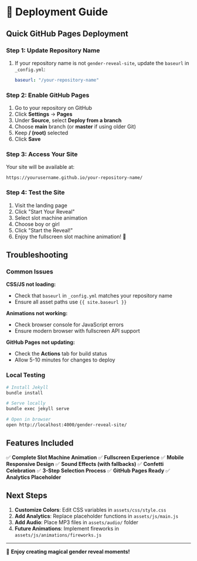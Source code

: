 # 🚀 Deployment Guide

## Quick GitHub Pages Deployment

### Step 1: Update Repository Name
1. If your repository name is not `gender-reveal-site`, update the `baseurl` in `_config.yml`:
   ```yaml
   baseurl: "/your-repository-name"
   ```

### Step 2: Enable GitHub Pages
1. Go to your repository on GitHub
2. Click **Settings** → **Pages**
3. Under **Source**, select **Deploy from a branch**
4. Choose **main** branch (or **master** if using older Git)
5. Keep **/ (root)** selected
6. Click **Save**

### Step 3: Access Your Site
Your site will be available at:
```
https://yourusername.github.io/your-repository-name/
```

### Step 4: Test the Site
1. Visit the landing page
2. Click "Start Your Reveal"
3. Select slot machine animation
4. Choose boy or girl
5. Click "Start the Reveal!"
6. Enjoy the fullscreen slot machine animation! 🎰

## Troubleshooting

### Common Issues

**CSS/JS not loading:**
- Check that `baseurl` in `_config.yml` matches your repository name
- Ensure all asset paths use `{{ site.baseurl }}`

**Animations not working:**
- Check browser console for JavaScript errors
- Ensure modern browser with fullscreen API support

**GitHub Pages not updating:**
- Check the **Actions** tab for build status
- Allow 5-10 minutes for changes to deploy

### Local Testing
```bash
# Install Jekyll
bundle install

# Serve locally
bundle exec jekyll serve

# Open in browser
open http://localhost:4000/gender-reveal-site/
```

## Features Included

✅ **Complete Slot Machine Animation**
✅ **Fullscreen Experience**
✅ **Mobile Responsive Design**
✅ **Sound Effects (with fallbacks)**
✅ **Confetti Celebration**
✅ **3-Step Selection Process**
✅ **GitHub Pages Ready**
✅ **Analytics Placeholder**

## Next Steps

1. **Customize Colors**: Edit CSS variables in `assets/css/style.css`
2. **Add Analytics**: Replace placeholder functions in `assets/js/main.js`
3. **Add Audio**: Place MP3 files in `assets/audio/` folder
4. **Future Animations**: Implement fireworks in `assets/js/animations/fireworks.js`

---

🎉 **Enjoy creating magical gender reveal moments!**
